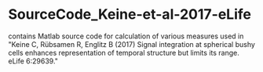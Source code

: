 # SourceCode_Keine-et-al-2017-eLife

contains Matlab source code for calculation of various measures used in "Keine C, Rübsamen R, Englitz B (2017) Signal integration at spherical bushy cells enhances representation of temporal structure but limits its range. eLife 6:29639."
